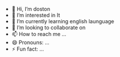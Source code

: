 - 👋 Hi, I’m doston
- 👀 I’m interested in  It 
- 🌱 I’m currently learning english launguage
- 💞️ I’m looking to collaborate on 
- 📫 How to reach me ...
- 😄 Pronouns: ...
- ⚡ Fun fact: ...

<!---
DostonRajabov12/DostonRajabov12 is a ✨ special ✨ repository because its `README.md` (this file) appears on your GitHub profile.
You can click the Preview link to take a look at your changes.
--->
